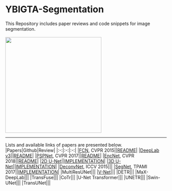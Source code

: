 # YBIGTA-Segmentation
This Repository includes paper reviews and code snippets for image segmentation. <br/><br/>
<img src = "https://user-images.githubusercontent.com/75057952/157037611-c596647a-85d4-42f6-a218-bb4ed2dc2e99.png" width = "300dp"></img> <br/>

---
Lists and available links of papers are presented below.
|Papers|Github|Review|
|:-:|:-:|:-:|
|[FCN](https://arxiv.org/abs/1411.4038), CVPR 2015||[README](https://github.com/hahajjjun/YBIGTA-Segmentation/tree/master/Reviews/FCN)|
|[DeepLab v3](https://arxiv.org/abs/1706.05587)||[README](https://github.com/hahajjjun/YBIGTA-Segmentation/tree/master/Reviews/Deeplab-v3)|
|[PSPNet](https://arxiv.org/abs/1612.01105), CVPR 2017||[README](https://github.com/hahajjjun/YBIGTA-Segmentation/tree/master/Reviews/PSPNet)|
|[EncNet](https://arxiv.org/abs/1803.08904), CVPR 2018||[README](https://github.com/hahajjjun/YBIGTA-Segmentation/tree/master/Reviews/EncNet)|
|[2D U-Net](https://arxiv.org/pdf/1505.04597)||[IMPLEMENTATION](https://github.com/hahajjjun/YBIGTA-Segmentation/blob/master/Reviews/U-Net/UNet.ipynb)|
|[3D U-Net](https://arxiv.org/abs/1606.06650)||[IMPLEMENTATION](https://github.com/hahajjjun/YBIGTA-Segmentation/blob/master/Reviews/U-Net/UNet.ipynb)|
|[DeconvNet](https://arxiv.org/abs/1505.04366), ICCV 2015|||
|[SegNet](https://arxiv.org/abs/1511.00561), TPAMI 2017||[IMPLEMENTATION](https://github.com/hahajjjun/YBIGTA-Segmentation/blob/master/Reviews/SegNet/SegNet.ipynb)|
|MultiResUNet|||
|[V-Net](https://arxiv.org/abs/1606.04797)|||
|DETR|||
|MaX-DeepLab|||
|TransFuse|||
|CoTr|||
|U-Net Transformer|||
|UNETR|||
|Swin-UNet|||
|TransUNet|||
